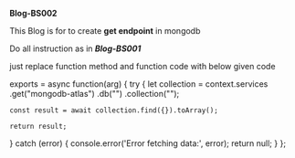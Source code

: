 
**Blog-BS002**

This Blog is for to create **get endpoint** in mongodb

Do all instruction as in ***Blog-BS001***

just replace function method and function code with below given code

exports = async function(arg) {
  try {
    let collection = context.services
      .get("mongodb-atlas")
      .db("")
      .collection("");

    const result = await collection.find({}).toArray();

    return result;
  } catch (error) {
    console.error('Error fetching data:', error);
    return null;
  }
};
